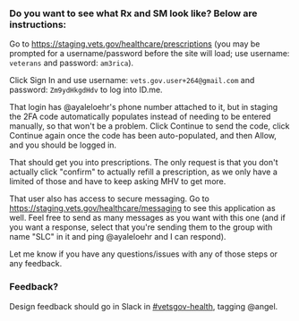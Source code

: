 ### Do you want to see what Rx and SM look like? Below are instructions:

Go to https://staging.vets.gov/healthcare/prescriptions (you may be prompted for a username/password before the site will load; use username: `veterans` and password: `am3rica`). 

Click Sign In and use username: `vets.gov.user+264@gmail.com` and password: `Zm9ydHkgdHdv` to log into ID.me.

That login has @ayaleloehr's phone number attached to it, but in staging the 2FA code automatically populates instead of needing to be entered manually, so that won't be a problem. Click Continue to send the code, click Continue again once the code has been auto-populated, and then Allow, and you should be logged in. 

That should get you into prescriptions. The only request is that you don't actually click "confirm" to actually refill a prescription, as we only have a limited of those and have to keep asking MHV to get more.

That user also has access to secure messaging. Go to https://staging.vets.gov/healthcare/messaging to see this application as well. Feel free to send as many messages as you want with this one (and if you want a response, select that you're sending them to the group with name "SLC" in it and ping @ayaleloehr and I can respond).

Let me know if you have any questions/issues with any of those steps or any feedback.

### Feedback?
Design feedback should go in Slack in [#vetsgov-health](https://dsva.slack.com/channels/vetsgov-health), tagging @angel.
